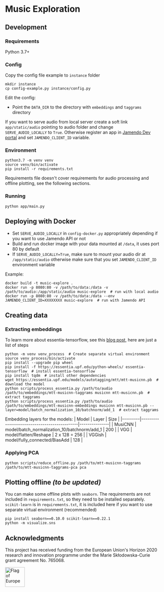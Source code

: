 # Music Exploration

## Development

### Requirements

Python 3.7+

### Config

Copy the config file example to `instance` folder
```shell script
mkdir instance
cp config-example.py instance/config.py
```

Edit the config:
* Point the `DATA_DIR` to the directory with `embeddings` and `taggrams` directory

If you want to serve audio from local server create a soft link `app/static/audio` pointing to audio folder and change  
`SERVE_AUDIO_LOCALLY` to `True`. Otherwise register an app in [Jamendo Dev portal](https://devportal.jamendo.com/) and 
set `JAMENDO_CLIENT_ID` variable.

### Environment

```shell script
python3.7 -m venv venv
source venv/bin/activate
pip install -r requirements.txt
```

Requirements file doesn't cover requirements for audio processing and offline plotting, see the following sections.

### Running

```shell script
python app/main.py
```

## Deploying with Docker

- Set `SERVE_AUDIO_LOCALLY` in `config-docker.py` appropriately depending if you want to use Jamendo API or not
- Build and run docker image with your data mounted at `/data`, it uses port 80 by default
- If `SERVE_AUDIO_LOCALLY=True`, make sure to mount your audio dir at `/app/static/audio` otherwise make sure that you
set `JAMENDO_CLIENT_ID` environment variable

Example:
```shell script
docker build -t music-explore .
docker run -p 8080:80 -v /path/to/data:/data -v /path/to/audio:/app/static/audio music-explore  # run with local audio
docker run -p 8080:80 -v /path/to/data:/data --env JAMENDO_CLIENT_ID=XXXXXXXX music-explore  # run with Jamendo API
```

## Creating data

### Extracting embeddings

To learn more about essentia-tensorflow, see this 
[blog post](https://mtg.github.io/essentia-labs/news/2020/01/16/tensorflow-models-released/), here are just a list of 
steps

```shell script
python -m venv venv_process  # Create separate virtual environment
source venv_process/bin/activate
pip install --upgrade pip wheel
pip install -f https://essentia.upf.edu/python-wheels/ essentia-tensorflow  # install essentia-tensorflow
pip install tqdm  # install other dependencies
wget https://essentia.upf.edu/models/autotagging/mtt/mtt-musicnn.pb  # download the model
python scripts/process_essentia.py /path/to/audio /path/to/embeddings/mtt-musicnn-taggrams musicnn mtt-musicnn.pb  # extract taggrams
python scripts/process_essentia.py /path/to/audio /path/to/embeddings/mtt-musicnn-embeddings musicnn mtt-musicnn.pb --layer=model/batch_normalization_10/batchnorm/add_1  # extract taggrams
```

Embedding layers for the models:
| Model   | Layer                                        | Size          |
|---------|----------------------------------------------|---------------|
| MusiCNN | model/batch_normalization_10/batchnorm/add_1 | 200           |
| VGG     | model/flatten/Reshape                        | 2 x 128 = 256 |
| VGGish  | model/fully_connected/BiasAdd                | 128           |

### Applying PCA

```shell script
python scripts/reduce_offline.py /path/to/mtt-musicnn-taggrams /path/to/mtt-musicnn-taggrams-pca pca
```

## Plotting offline *(to be updated)*

You can make some offline plots with `seaborn`. The requirements are not included in `requirements.txt`, so they need to
be installed separately. `scikit-learn` is in `requirements.txt`, it is included here if you want to use separate
virtual environment (recommended)

```shell script
pip install seaborn==0.10.0 scikit-learn==0.22.1
python -m visualize.sns
```

## Acknowledgments

This project has received funding from the European Union's Horizon 2020 research and innovation programme under the 
Marie Skłodowska-Curie grant agreement No. 765068.

<img src="https://upload.wikimedia.org/wikipedia/commons/b/b7/Flag_of_Europe.svg" height="64" alt="Flag of Europe">
